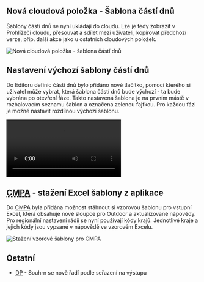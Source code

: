 ﻿---
categories: [fenix]
layout: fenix
---
## Nová cloudová položka - Šablona částí dnů
Šablony částí dnů se nyní ukládají do cloudu. Lze je tedy zobrazit v Prohlížeči cloudu, přesouvat a sdílet mezi uživateli, kopírovat předchozí verze, příp. další akce jako u ostatních cloudových položek.

![Nová cloudová položka - šablona částí dnů]({{site.url}}/data/cloudsablonadpbackstage.png "Nová cloudová položka - šablona částí dnů")

## Nastavení výchozí šablony částí dnů
Do Editoru definic částí dnů bylo přidáno nové tlačítko, pomocí kterého si uživatel může vybrat, která šablona částí dnů bude výchozí - ta bude vybrána po otevření fáze. Takto nastavená šablona je na prvním mástě v rozbalovacím seznamu šablon a označena zelenou fajfkou. Pro každou fázi je možné nastavit rozdílnou výchozí šablonu.

<video src="{{site.url}}/data/nastavitvychozi.mp4" type="video/mp4" controls></video>

## <abbr title="Crossmediální postanalýza">CMPA</abbr> - stažení Excel šablony z aplikace
Do <abbr title="Crossmediální postanalýza">CMPA</abbr> byla přidána možnost stáhnout si vzorovou šablonu pro vstupní Excel, která obsahuje nové sloupce pro Outdoor a aktualizované nápovědy. 
Pro regionální nastavení rádií se nyní používají kódy krajů. Jednotlivé kraje a jejich kódy jsou vypsané v nápovědě ve vzorovém Excelu.

![Stažení vzorové šablony pro CMPA]({{site.url}}/data/outdoorsablonadl.png "Stažení vzorové šablony pro CMPA")


## Ostatní
<ul>
	<li><abbr title="Detailní plán">DP</abbr> - Souhrn se nově řadí podle seřazení na výstupu</li>
</ul>
